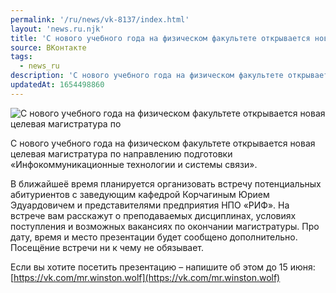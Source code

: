 ```yaml
---
permalink: '/ru/news/vk-8137/index.html'
layout: 'news.ru.njk'
title: 'С нового учебного года на физическом факультете открывается новая целевая магистратура по'
source: ВКонтакте
tags:
  - news_ru
description: 'С нового учебного года на физическом факультете открывается новая целевая магистратура по'
updatedAt: 1654498860
---
```

![С нового учебного года на физическом факультете открывается новая целевая магистратура по](https://sun9-16.userapi.com/s/v1/ig2/ipKcZd-DbwJpBmBap14PFi-ISxgR58uh-flD1EuUIFZFKwPb-2VfHzuUIjReq4Jfp3C_zzZhjQVxGZcsCJsIvWHn.jpg?size=910x500&quality=96&type=album)

С нового учебного года на физическом факультете открывается новая целевая магистратура по направлению подготовки «Инфокоммуникационные технологии и системы связи».

В ближайшеё время планируется организовать встречу потенциальных абитуриентов с заведующим кафедрой Корчагиным Юрием Эдуардовичем и представителями предприятия НПО «РИФ».
На встрече вам расскажут о преподаваемых дисциплинах, условиях поступления и возможных вакансиях по окончании магистратуры.
Про дату, время и место презентации будет сообщено дополнительно. Посещёние встречи ни к чему не обязывает.

Если вы хотите посетить презентацию – напишите об этом до 15 июня: [https://vk.com/mr.winston.wolf](https://vk.com/mr.winston.wolf)
